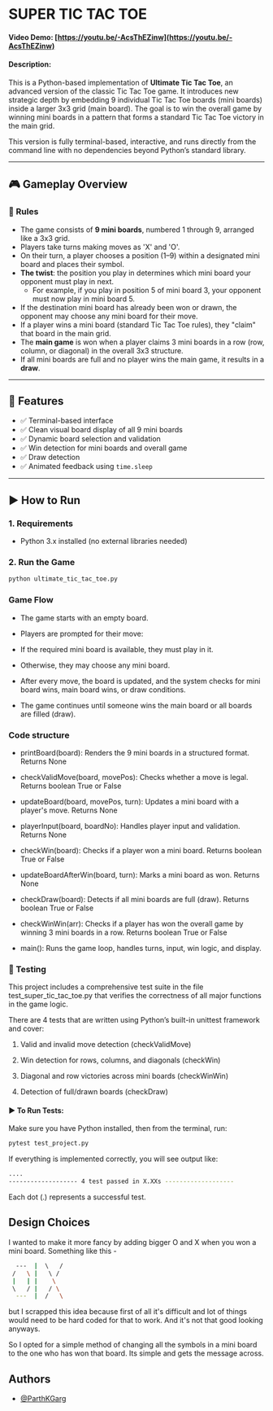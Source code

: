  # SUPER TIC TAC TOE
#### Video Demo:  [https://youtu.be/-AcsThEZinw](https://youtu.be/-AcsThEZinw)
#### Description:
This is a Python-based implementation of **Ultimate Tic Tac Toe**, an advanced version of the classic Tic Tac Toe game. It introduces new strategic depth by embedding 9 individual Tic Tac Toe boards (mini boards) inside a larger 3x3 grid (main board). The goal is to win the overall game by winning mini boards in a pattern that forms a standard Tic Tac Toe victory in the main grid.

This version is fully terminal-based, interactive, and runs directly from the command line with no dependencies beyond Python’s standard library.

---
## 🎮 Gameplay Overview

### 🧩 Rules

- The game consists of **9 mini boards**, numbered 1 through 9, arranged like a 3x3 grid.
- Players take turns making moves as 'X' and 'O'.
- On their turn, a player chooses a position (1–9) within a designated mini board and places their symbol.
- **The twist**: the position you play in determines which mini board your opponent must play in next.
  - For example, if you play in position 5 of mini board 3, your opponent must now play in mini board 5.
- If the destination mini board has already been won or drawn, the opponent may choose any mini board for their move.
- If a player wins a mini board (standard Tic Tac Toe rules), they "claim" that board in the main grid.
- The **main game** is won when a player claims 3 mini boards in a row (row, column, or diagonal) in the overall 3x3 structure.
- If all mini boards are full and no player wins the main game, it results in a **draw**.

---

## 🧪 Features

- ✅ Terminal-based interface
- ✅ Clean visual board display of all 9 mini boards
- ✅ Dynamic board selection and validation
- ✅ Win detection for mini boards and overall game
- ✅ Draw detection
- ✅ Animated feedback using `time.sleep`

---
## ▶️ How to Run

### 1. Requirements

- Python 3.x installed (no external libraries needed)

### 2. Run the Game

```bash
python ultimate_tic_tac_toe.py
```

### Game Flow
- The game starts with an empty board.

- Players are prompted for their move:

- If the required mini board is available, they must play in it.

- Otherwise, they may choose any mini board.

- After every move, the board is updated, and the system checks for mini board wins, main board wins, or draw conditions.

- The game continues until someone wins the main board or all boards are filled (draw).

### Code structure
- printBoard(board): Renders the 9 mini boards in a structured format. Returns None

- checkValidMove(board, movePos): Checks whether a move is legal. Returns boolean True or False

- updateBoard(board, movePos, turn): Updates a mini board with a player's move. Returns None

- playerInput(board, boardNo): Handles player input and validation. Returns None

- checkWin(board): Checks if a player won a mini board. Returns boolean True or False

- updateBoardAfterWin(board, turn): Marks a mini board as won. Returns None

- checkDraw(board): Detects if all mini boards are full (draw). Returns boolean True or False

- checkWinWin(arr): Checks if a player has won the overall game by winning 3 mini boards in a row. Returns boolean True or False

- main(): Runs the game loop, handles turns, input, win logic, and display.

### 🧪 Testing
This project includes a comprehensive test suite in the file test_super_tic_tac_toe.py that verifies the correctness of all major functions in the game logic.

There are 4 tests that are written using Python’s built-in unittest framework and cover:

1) Valid and invalid move detection (checkValidMove)

2) Win detection for rows, columns, and diagonals (checkWin)

3) Diagonal and row victories across mini boards (checkWinWin)

4) Detection of full/drawn boards (checkDraw)

#### ▶️ To Run Tests:
Make sure you have Python installed, then from the terminal, run:
```bash
pytest test_project.py
```
If everything is implemented correctly, you will see output like:
```bash
....
------------------- 4 test passed in X.XXs -------------------
```

Each dot (.) represents a successful test.

## Design Choices

I wanted to make it more fancy by adding bigger O and X when you won a mini board.
Something like this -
```bash
  ---  |  \   /
 /   \ |   \ /
 |   | |    \
 \   / |   / \
  ---  |  /   \
```
but I scrapped this idea because first of all it's difficult and lot of things would need to be hard coded for that to work. And it's not that good looking anyways.

 So I opted for a simple method of changing all the symbols in a mini board to the one who has won that board. Its simple and gets the message across.
## Authors

- [@ParthKGarg](https://www.github.com/ParthKGarg)

